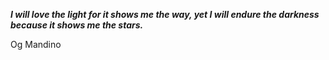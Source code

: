 _**I will love the light for it shows me the way, yet I will endure the darkness because it shows me the stars.**_

Og Mandino